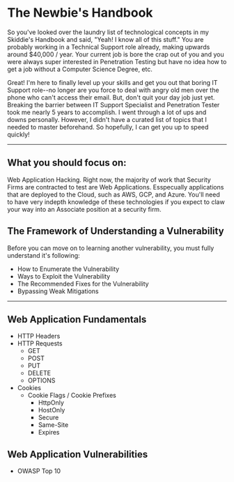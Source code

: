 # The Newbie's Handbook
So you've looked over the laundry list of technological concepts in my Skiddie's Handbook and said, "Yeah! I know all of this stuff."  You are probably working in a Technical Support role already, making upwards around $40,000 / year.  Your current job is bore the crap out of you and you were always super interested in Penetration Testing but have no idea how to get a job without a Computer Science Degree, etc.

Great!  I'm here to finally level up your skills and get you out that boring IT Support role--no longer are you force to deal with angry old men over the phone who can't access their email.  But, don't quit your day job just yet.  Breaking the barrier between IT Support Specialist and Penetration Tester took me nearly 5 years to accomplish.  I went through a lot of ups and downs personally.  However, I didn't have a curated list of topics that I needed to master beforehand.  So hopefully, I can get you up to speed quickly!

-------
## What you should focus on:
Web Application Hacking.  Right now, the majority of work that Security Firms are contracted to test are Web Applications.  Esspecually applications that are deployed to the Cloud, such as AWS, GCP, and Azure.  You'll need to have very indepth knowledge of these technologies if you expect to claw your way into an Associate position at a security firm.

## The Framework of Understanding a Vulnerability
Before you can move on to learning another vulnerability, you must fully understand it's following:
 * How to Enumerate the Vulnerability
 * Ways to Exploit the Vulnerability
 * The Recommended Fixes for the Vulnerability
 * Bypassing Weak Mitigations
 
 -------
## Web Application Fundamentals
  * HTTP Headers
  * HTTP Requests
    * GET
    * POST
    * PUT
    * DELETE
    * OPTIONS
  * Cookies
    * Cookie Flags / Cookie Prefixes
      * HttpOnly
      * HostOnly
      * Secure
      * Same-Site
      * Expires

## Web Application Vulnerabilities
  * OWASP Top 10
